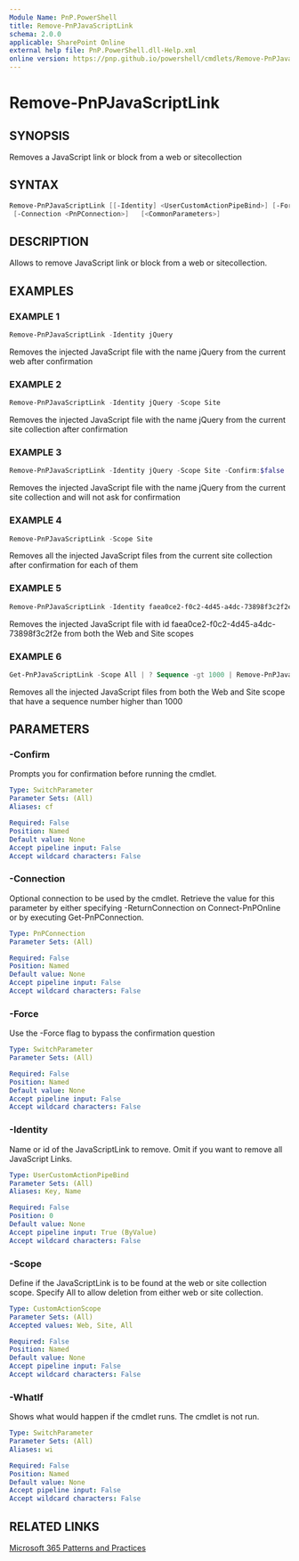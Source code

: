 ```yaml
---
Module Name: PnP.PowerShell
title: Remove-PnPJavaScriptLink
schema: 2.0.0
applicable: SharePoint Online
external help file: PnP.PowerShell.dll-Help.xml
online version: https://pnp.github.io/powershell/cmdlets/Remove-PnPJavaScriptLink.html
---
```

 
# Remove-PnPJavaScriptLink

## SYNOPSIS
Removes a JavaScript link or block from a web or sitecollection

## SYNTAX

```powershell
Remove-PnPJavaScriptLink [[-Identity] <UserCustomActionPipeBind>] [-Force] [-Scope <CustomActionScope>]
 [-Connection <PnPConnection>]   [<CommonParameters>]
```

## DESCRIPTION

Allows to remove JavaScript link or block from a web or sitecollection.

## EXAMPLES

### EXAMPLE 1
```powershell
Remove-PnPJavaScriptLink -Identity jQuery
```

Removes the injected JavaScript file with the name jQuery from the current web after confirmation

### EXAMPLE 2
```powershell
Remove-PnPJavaScriptLink -Identity jQuery -Scope Site
```

Removes the injected JavaScript file with the name jQuery from the current site collection after confirmation

### EXAMPLE 3
```powershell
Remove-PnPJavaScriptLink -Identity jQuery -Scope Site -Confirm:$false
```

Removes the injected JavaScript file with the name jQuery from the current site collection and will not ask for confirmation

### EXAMPLE 4
```powershell
Remove-PnPJavaScriptLink -Scope Site
```

Removes all the injected JavaScript files from the current site collection after confirmation for each of them

### EXAMPLE 5
```powershell
Remove-PnPJavaScriptLink -Identity faea0ce2-f0c2-4d45-a4dc-73898f3c2f2e -Scope All
```

Removes the injected JavaScript file with id faea0ce2-f0c2-4d45-a4dc-73898f3c2f2e from both the Web and Site scopes

### EXAMPLE 6
```powershell
Get-PnPJavaScriptLink -Scope All | ? Sequence -gt 1000 | Remove-PnPJavaScriptLink
```

Removes all the injected JavaScript files from both the Web and Site scope that have a sequence number higher than 1000

## PARAMETERS

### -Confirm
Prompts you for confirmation before running the cmdlet.

```yaml
Type: SwitchParameter
Parameter Sets: (All)
Aliases: cf

Required: False
Position: Named
Default value: None
Accept pipeline input: False
Accept wildcard characters: False
```

### -Connection
Optional connection to be used by the cmdlet. Retrieve the value for this parameter by either specifying -ReturnConnection on Connect-PnPOnline or by executing Get-PnPConnection.

```yaml
Type: PnPConnection
Parameter Sets: (All)

Required: False
Position: Named
Default value: None
Accept pipeline input: False
Accept wildcard characters: False
```

### -Force
Use the -Force flag to bypass the confirmation question

```yaml
Type: SwitchParameter
Parameter Sets: (All)

Required: False
Position: Named
Default value: None
Accept pipeline input: False
Accept wildcard characters: False
```

### -Identity
Name or id of the JavaScriptLink to remove. Omit if you want to remove all JavaScript Links.

```yaml
Type: UserCustomActionPipeBind
Parameter Sets: (All)
Aliases: Key, Name

Required: False
Position: 0
Default value: None
Accept pipeline input: True (ByValue)
Accept wildcard characters: False
```

### -Scope
Define if the JavaScriptLink is to be found at the web or site collection scope. Specify All to allow deletion from either web or site collection.

```yaml
Type: CustomActionScope
Parameter Sets: (All)
Accepted values: Web, Site, All

Required: False
Position: Named
Default value: None
Accept pipeline input: False
Accept wildcard characters: False
```



### -WhatIf
Shows what would happen if the cmdlet runs. The cmdlet is not run.

```yaml
Type: SwitchParameter
Parameter Sets: (All)
Aliases: wi

Required: False
Position: Named
Default value: None
Accept pipeline input: False
Accept wildcard characters: False
```

## RELATED LINKS

[Microsoft 365 Patterns and Practices](https://aka.ms/m365pnp)

